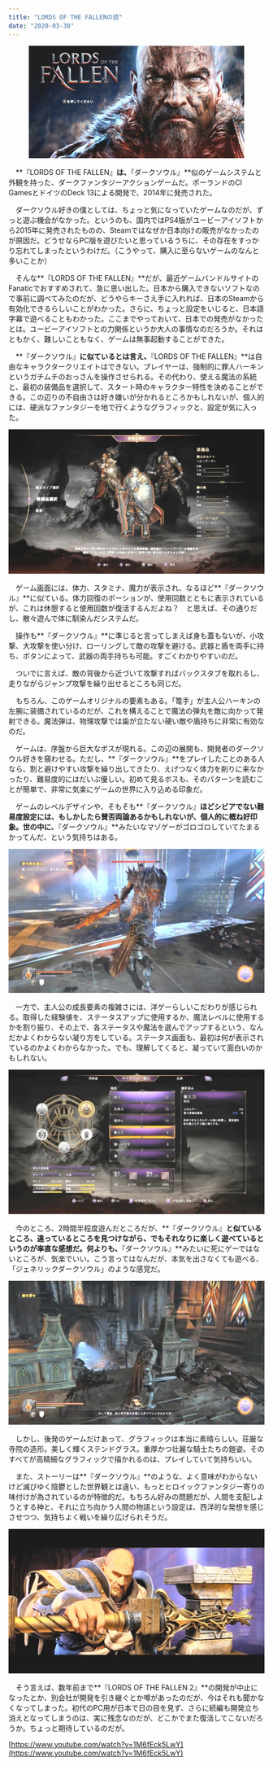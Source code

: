 ```yaml
---
title: "LORDS OF THE FALLENの話"
date: "2020-03-30"
---
```


<figure>

![](assets/nf0b6bcf2b10f_f9f21d099bca76a4c56dcd3a0517abc2.jpg)

</figure>

　**『LORDS OF THE FALLEN』**は、**『ダークソウル』**似のゲームシステムと外観を持った、ダークファンタジーアクションゲームだ。ポーランドのCI GamesとドイツのDeck 13による開発で、2014年に発売された。

　ダークソウル好きの僕としては、ちょっと気になっていたゲームなのだが、ずっと遊ぶ機会がなかった。というのも、国内ではPS4版がユービーアイソフトから2015年に発売されたものの、Steamではなぜか日本向けの販売がなかったのが原因だ。どうせならPC版を遊びたいと思っているうちに、その存在をすっかり忘れてしまったというわけだ。（こうやって、購入に至らないゲームのなんと多いことか）

　そんな**『LORDS OF THE FALLEN』**だが、最近ゲームバンドルサイトのFanaticでおすすめされて、急に思い出した。日本から購入できないソフトなので事前に調べてみたのだが、どうやらキーさえ手に入れれば、日本のSteamから有効化できるらしいことがわかった。さらに、ちょっと設定をいじると、日本語字幕で遊べることもわかった。ここまでやっておいて、日本での発売がなかったとは。ユービーアイソフトとの力関係というか大人の事情なのだろうか。それはともかく、難しいこともなく、ゲームは無事起動することができた。

　**『ダークソウル』**に似ているとは言え、**『LORDS OF THE FALLEN』**は自由なキャラクタークリエイトはできない。プレイヤーは、強制的に罪人ハーキンというガチムチのおっさんを操作させられる。その代わり、使える魔法の系統と、最初の装備品を選択して、スタート時のキャラクター特性を決めることができる。この辺りの不自由さは好き嫌いが分かれるところかもしれないが、個人的には、硬派なファンタジーを地で行くようなグラフィックと、設定が気に入った。

![画像1](assets/nf0b6bcf2b10f_picture_pc_65eacdeeb537ddba734e101e6d6ce47c.jpg)

　ゲーム画面には、体力、スタミナ、魔力が表示され、なるほど**『ダークソウル』**に似ている。体力回復のポーションが、使用回数とともに表示されているが、これは休憩すると使用回数が復活するんだよね？　と思えば、その通りだし、散々遊んで体に馴染んだシステムだ。

　操作も**『ダークソウル』**に準じると言ってしまえば身も蓋もないが、小攻撃、大攻撃を使い分け、ローリングして敵の攻撃を避ける。武器と盾を両手に持ち、ボタンによって、武器の両手持ちも可能。すごくわかりやすいのだ。

　ついでに言えば、敵の背後から近づいて攻撃すればバックスタブを取れるし、走りながらジャンプ攻撃を繰り出せるところも同じだ。

　もちろん、このゲームオリジナルの要素もある。「篭手」が主人公ハーキンの左腕に装備されているのだが、これを構えることで魔法の弾丸を敵に向かって発射できる。魔法弾は、物理攻撃では歯が立たない硬い敵や盾持ちに非常に有効なのだ。

　ゲームは、序盤から巨大なボスが現れる。この辺の展開も、開発者のダークソウル好きを窺わせる。ただし、**『ダークソウル』**をプレイしたことのある人なら、割と避けやすい攻撃を繰り出してきたり、えげつなく体力を削りに来なかったり、難易度的にはだいぶ優しい。初めて見るボスも、そのパターンを読むことが簡単で、非常に気楽にゲームの世界に入り込める印象だ。

　ゲームのレベルデザインや、そもそも**『ダークソウル』**ほどシビアでない難易度設定には、もしかしたら賛否両論あるかもしれないが、個人的に概ね好印象。世の中に、**『ダークソウル』**みたいなマゾゲーがゴロゴロしていてたまるかってんだ、という気持ちはある。

![画像2](assets/nf0b6bcf2b10f_picture_pc_ed675bf5b742f07edc1fb19fc7d812fc.jpg)

　一方で、主人公の成長要素の複雑さには、洋ゲーらしいこだわりが感じられる。取得した経験値を、ステータスアップに使用するか、魔法レベルに使用するかを割り振り、その上で、各ステータスや魔法を選んでアップするという、なんだかよくわからない凝り方をしている。ステータス画面も、最初は何が表示されているのかよくわからなかった。でも、理解してくると、凝っていて面白いのかもしれない。

![画像3](assets/nf0b6bcf2b10f_picture_pc_e2484622b9c296d82dc14f55953304ea.jpg)

　今のところ、2時間半程度遊んだところだが、**『ダークソウル』**と似ているところ、違っているところを見つけながら、でもそれなりに楽しく遊べているというのが率直な感想だ。何よりも、**『ダークソウル』**みたいに死にゲーではないところが、気楽でいい。こう言ってはなんだが、本気を出さなくても遊べる、「ジェネリックダークソウル」のような感覚だ。

![画像4](assets/nf0b6bcf2b10f_picture_pc_2eca6c4dc3f533a024807770517de315.jpg)

　しかし、後発のゲームだけあって、グラフィックは本当に素晴らしい。荘厳な寺院の造形。美しく輝くステンドグラス。重厚かつ壮麗な騎士たちの鎧姿。そのすべてが高精細なグラフィックで描かれるのは、プレイしていて気持ちいい。

　また、ストーリーは**『ダークソウル』**のような、よく意味がわからないけど滅びゆく陰鬱とした世界観とは違い、もっとヒロイックファンタジー寄りの味付けが為されているのが特徴的だ。もちろん好みの問題だが、人間を支配しようとする神と、それに立ち向かう人間の物語という設定は、西洋的な発想を感じさせつつ、気持ちよく戦いを繰り広げられそうだ。

![画像5](assets/nf0b6bcf2b10f_picture_pc_75908003a9c78d960d6c4e4184ec8a87.jpg)

　そう言えば、数年前まで**『LORDS OF THE FALLEN 2』**の開発が中止になったとか、別会社が開発を引き継ぐとか噂があったのだが、今はそれも聞かなくなってしまった。初代のPC用が日本で日の目を見ず、さらに続編も開発立ち消えとなってしまうのは、実に残念なのだが、どこかでまた復活してこないだろうか。ちょっと期待しているのだが。

[https://www.youtube.com/watch?v=1M6fEck5LwY](https://www.youtube.com/watch?v=1M6fEck5LwY)
